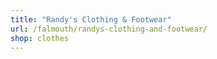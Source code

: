 ```yaml
---
title: "Randy's Clothing & Footwear"
url: /falmouth/randys-clothing-and-footwear/
shop: clothes
---
```

